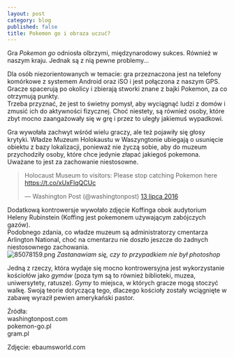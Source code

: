 ```yaml
---
layout: post
category: blog
published: false
title: Pokemon go i obraza uczuć?
---
```

Gra _Pokemon go_ odniosła olbrzymi, międzynarodowy sukces. Również w naszym kraju. Jednak są z nią pewne problemy…       
<!--more-->
Dla osób niezorientowanych w temacie: gra przeznaczona jest na telefony komórkowe z systemem Android oraz iSO i jest połączona z naszym GPS. Gracze spacerują po okolicy i zbierają stworki znane z bajki Pokemon, za co otrzymują punkty.      
Trzeba przyznać, że jest to świetny pomysł, aby wyciągnąć ludzi z domów i zmusić ich do aktywności fizycznej. Choć niestety, są również osoby, które zbyt mocno zaangażowały się w grę i przez to uległy jakiemuś wypadkowi.          

Gra wywołała zachwyt wśród wielu graczy, ale też pojawiły się głosy krytyki. Władze Muzeum Holokaustu w Waszyngtonie ubiegają o usunięcie obiektu z bazy lokalizacji, ponieważ nie życzą sobie, aby do muzeum przychodziły osoby, które chce jedynie złapać jakiegoś pokemona. Uważane to jest za zachowanie niestosowne. 

<blockquote class="twitter-tweet" data-lang="pl"><p lang="en" dir="ltr">Holocaust Museum to visitors: Please stop catching Pokemon here <a href="https://t.co/xUxFlqQCUc">https://t.co/xUxFlqQCUc</a></p>&mdash; Washington Post (@washingtonpost) <a href="https://twitter.com/washingtonpost/status/753085577843601408">13 lipca 2016</a></blockquote>
<script async src="//platform.twitter.com/widgets.js" charset="utf-8"></script>

Dodatkową kontrowersje wywołało zdjęcie Koffinga obok audytorium Heleny Rubinstein (Koffing jest pokemonem używającym zabójczych gazów).       
Podobnego zdania, co władze muzeum są administratorzy cmentarza Arlington National, choć na cmentarzu nie doszło jeszcze do żadnych niestosownego zachowania.         
![85078159.png]({{site.baseurl}}/img/85078159.png)
*Zastanawiam się, czy to przypadkiem nie był photoshop*

Jedną z rzeczy, która wydaje się mocno kontrowersyjna jest wykorzystanie kościołów jako _gymów_ (poza tym są to również biblioteki, muzea, uniwersytety, ratusze). _Gymy_ to miejsca, w których gracze mogą stoczyć walkę. 
Swoją teorie dotyczącą tego, dlaczego kościoły zostały wciągnięte w zabawę wyraził pewien amerykański pastor.         

Źródła:        
washingtonpost.com      
pokemon-go.pl     
gram.pl     

Zdjęcie: ebaumsworld.com
